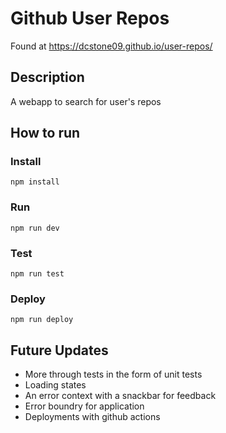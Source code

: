 # Github User Repos

Found at https://dcstone09.github.io/user-repos/

## Description 

A webapp to search for user's repos

## How to run

### Install

```npm install```

### Run

```npm run dev```

### Test

```npm run test```

### Deploy

```npm run deploy```

## Future Updates

* More through tests in the form of unit tests
* Loading states
* An error context with a snackbar for feedback
* Error boundry for application
* Deployments with github actions
